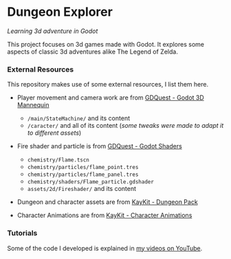 # Dungeon Explorer

*Learning 3d adventure in Godot*

This project focuses on 3d games made with Godot. It explores some aspects of classic 3d adventures alike The Legend of Zelda.

### External Resources

This repository makes use of some external resources, I list them here.

- Player movement and camera work are from [GDQuest - Godot 3D Mannequin](https://github.com/GDQuest/godot-3d-mannequin)
  - `/main/StateMachine/` and its content
  - `/caracter/` and all of its content (*some tweaks were made to adapt it to different assets*)

- Fire shader and particle is from [GDQuest - Godot Shaders](https://github.com/GDQuest/godot-shaders)
  -  `chemistry/Flame.tscn`
  -  `chemistry/particles/flame_point.tres`
  -  `chemistry/particles/flame_panel.tres`
  -  `chemistry/shaders/Flame_particle.gdshader`
  -  `assets/2d/Fireshader/` and its content

- Dungeon and character assets are from [KayKit - Dungeon Pack](https://kaylousberg.itch.io/kaykit-dungeon)

- Character Animations are from [KayKit - Character Animations](https://kaylousberg.itch.io/kaykit-animations)

### Tutorials

Some of the code I developed is explained in [my videos on YouTube](https://www.youtube.com/channel/UCaJFJsbJnnoSB1_qYnxjKsA). 
